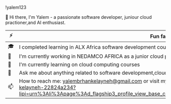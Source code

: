 
!yalem123

👋 Hi there, I'm Yalem - a passionate software developer, juniour cloud practioner,and AI enthusiast.

| :zap: | Fun facts |
| --- | --- |
| :mortar_board: | I completed learning in ALX Africa software development course |
| :office: | I'm currently working in NEDAMCO AFRICA as a junior cloud practitioner |
| :seedling: | I'm currently learning on  cloud computing courses|
| :speech_balloon: | Ask me about anything related to software development,cloud development   or AI |
| :mailbox: | How to reach me:  yalembrhankelayneh@gmail.com or visit my LinkedIn https://www.linkedin.com/in/yalembrhan-kelayneh-22824a234?lipi=urn%3Ali%3Apage%3Ad_flagship3_profile_view_base_contact_details%3BUqlOeagrQOihQhQCCygWsA%3D%3D|



<!---
yalem123/yalem123 is a ✨ special ✨ repository because its `README.md` (this file) appears on your GitHub profile.
You can click the Preview link to take a look at your changes.
--->
